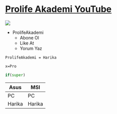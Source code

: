 # [Prolife Akademi YouTube](https://youtube.com/ProlifeAkademi)

![](https://images.unsplash.com/photo-1635336969656-0e63e076904f?ixlib=rb-1.2.1&ixid=MnwxMjA3fDB8MHxwaG90by1wYWdlfHx8fGVufDB8fHx8&auto=format&fit=crop&w=327&q=80)

- ProlifeAkademi
  - Abone Ol
  - Like At
  - Yorum Yaz
  
`ProlifeAkademi = Harika` 

```
x=Pro
```

```python
if(super)
```

Asus | MSI
 ---|---
|PC | PC|
|Harika | Harika|
